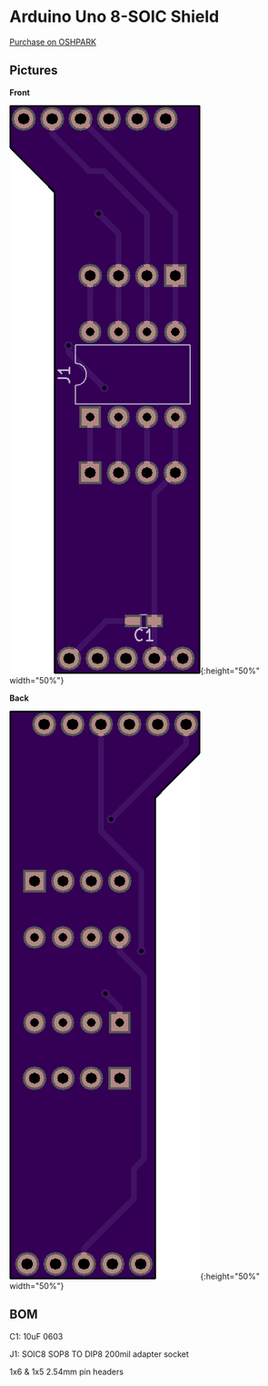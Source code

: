 # Arduino Uno 8-SOIC Shield

[Purchase on OSHPARK](https://oshpark.com/shared_projects/2MPbcIoj)


## Pictures

**Front**

![](front.png){:height="50%" width="50%"}

**Back**

![](back.png){:height="50%" width="50%"}

## BOM

C1: 10uF 0603

J1: SOIC8 SOP8 TO DIP8 200mil adapter socket

1x6 & 1x5 2.54mm pin headers
